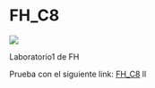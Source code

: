 # FH_C8
![](https://media.giphy.com/media/VGoAzphxf599Gz8a5F/giphy.gif)

Laboratorio1 de FH

Prueba con el siguiente link:
<a href="http://fh_c8-yoferpatlv.surge.sh/" target="_blank">FH_C8</a>
ll